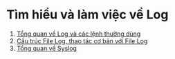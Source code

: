 # Tìm hiểu và làm việc về Log 
1. [Tổng quan về Log và các lệnh thường dùng](./Log-info.md)
2. [Cấu trúc File Log, thao tác cơ bản với File Log](./Tim-hieu-folder-log.md)
3. [Tổng quan về Syslog](./Tong-quan-syslog.md)
